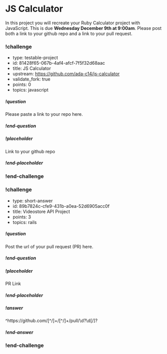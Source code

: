# JS Calculator

In this project you will recreate your Ruby Calculator project with JavaScript.  This is due **Wednesday December 9th at 9:00am**.  Please post both a link to your github repo and a link to your pull request.

<!-- >>>>>>>>>>>>>>>>>>>>>> BEGIN CHALLENGE >>>>>>>>>>>>>>>>>>>>>> -->
<!-- Replace everything in square brackets [] and remove brackets  -->

### !challenge

* type: testable-project
* id: 81428f65-067b-4af4-afcf-7f5f32d68aac
* title: JS Calculator
* upstream: https://github.com/ada-c14/js-calculator
* validate_fork: true
* points: 0
* topics: javascript

##### !question

Please paste a link to your repo here.

##### !end-question

##### !placeholder

Link to your github repo

##### !end-placeholder

<!-- other optional sections -->
<!-- !hint - !end-hint (markdown, users can see after a failed attempt) -->
<!-- !rubric - !end-rubric (markdown, instructors can see while scoring a checkpoint) -->
<!-- !explanation - !end-explanation (markdown, students can see after answering correctly) -->

### !end-challenge

<!-- ======================= END CHALLENGE ======================= -->

<!-- >>>>>>>>>>>>>>>>>>>>>> BEGIN CHALLENGE >>>>>>>>>>>>>>>>>>>>>> -->
<!-- Replace everything in square brackets [] and remove brackets  -->

### !challenge

* type: short-answer
* id: 89b7824c-cfe9-431b-a0ea-52d6905acc0f
* title: Videostore API Project
* points: 3
* topics: rails

##### !question

Post the url of your pull request (PR) here.

##### !end-question

##### !placeholder

PR Link

##### !end-placeholder

##### !answer

^https:\/\/github\.com\/[^\/]+\/[^\/]+\/pull\/\d?\d[\/]?

##### !end-answer

<!-- other optional sections -->
<!-- !hint - !end-hint (markdown, users can see after a failed attempt) -->
<!-- !rubric - !end-rubric (markdown, instructors can see while scoring a checkpoint) -->
<!-- !explanation - !end-explanation (markdown, students can see after answering correctly) -->

### !end-challenge

<!-- ======================= END CHALLENGE ======================= -->
